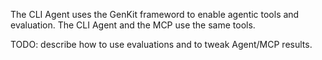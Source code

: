 The CLI Agent uses the GenKit frameword to enable agentic tools and evaluation. The CLI Agent and the MCP use the same tools. 

TODO: describe how to use evaluations and to tweak Agent/MCP results.
